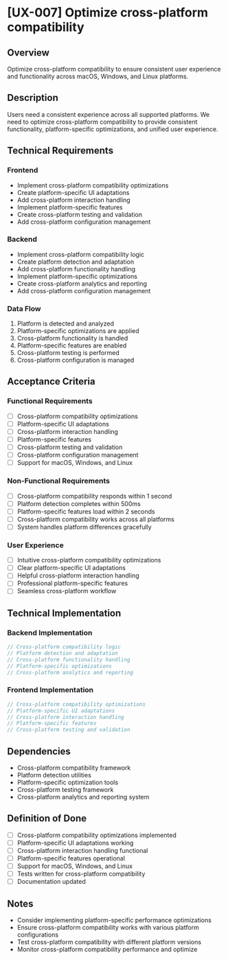 # [UX-007] Optimize cross-platform compatibility

## Overview

Optimize cross-platform compatibility to ensure consistent user experience and functionality across macOS, Windows, and Linux platforms.

## Description

Users need a consistent experience across all supported platforms. We need to optimize cross-platform compatibility to provide consistent functionality, platform-specific optimizations, and unified user experience.

## Technical Requirements

### Frontend

- Implement cross-platform compatibility optimizations
- Create platform-specific UI adaptations
- Add cross-platform interaction handling
- Implement platform-specific features
- Create cross-platform testing and validation
- Add cross-platform configuration management

### Backend

- Implement cross-platform compatibility logic
- Create platform detection and adaptation
- Add cross-platform functionality handling
- Implement platform-specific optimizations
- Create cross-platform analytics and reporting
- Add cross-platform configuration management

### Data Flow

1. Platform is detected and analyzed
2. Platform-specific optimizations are applied
3. Cross-platform functionality is handled
4. Platform-specific features are enabled
5. Cross-platform testing is performed
6. Cross-platform configuration is managed

## Acceptance Criteria

### Functional Requirements

- [ ] Cross-platform compatibility optimizations
- [ ] Platform-specific UI adaptations
- [ ] Cross-platform interaction handling
- [ ] Platform-specific features
- [ ] Cross-platform testing and validation
- [ ] Cross-platform configuration management
- [ ] Support for macOS, Windows, and Linux

### Non-Functional Requirements

- [ ] Cross-platform compatibility responds within 1 second
- [ ] Platform detection completes within 500ms
- [ ] Platform-specific features load within 2 seconds
- [ ] Cross-platform compatibility works across all platforms
- [ ] System handles platform differences gracefully

### User Experience

- [ ] Intuitive cross-platform compatibility optimizations
- [ ] Clear platform-specific UI adaptations
- [ ] Helpful cross-platform interaction handling
- [ ] Professional platform-specific features
- [ ] Seamless cross-platform workflow

## Technical Implementation

### Backend Implementation

```rust
// Cross-platform compatibility logic
// Platform detection and adaptation
// Cross-platform functionality handling
// Platform-specific optimizations
// Cross-platform analytics and reporting
```

### Frontend Implementation

```typescript
// Cross-platform compatibility optimizations
// Platform-specific UI adaptations
// Cross-platform interaction handling
// Platform-specific features
// Cross-platform testing and validation
```

## Dependencies

- Cross-platform compatibility framework
- Platform detection utilities
- Platform-specific optimization tools
- Cross-platform testing framework
- Cross-platform analytics and reporting system

## Definition of Done

- [ ] Cross-platform compatibility optimizations implemented
- [ ] Platform-specific UI adaptations working
- [ ] Cross-platform interaction handling functional
- [ ] Platform-specific features operational
- [ ] Support for macOS, Windows, and Linux
- [ ] Tests written for cross-platform compatibility
- [ ] Documentation updated

## Notes

- Consider implementing platform-specific performance optimizations
- Ensure cross-platform compatibility works with various platform configurations
- Test cross-platform compatibility with different platform versions
- Monitor cross-platform compatibility performance and optimize
